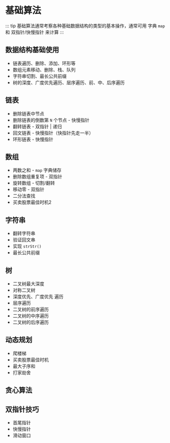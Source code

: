 # 基础算法


::: tip
基础算法通常考察各种基础数据结构的类型的基本操作，通常可用 字典 `map` 和 双指针/快慢指针 来计算
:::


## 数据结构基础使用

- 链表遍历、删除、添加、环形等
- 数组元素移动、删除、栈、队列
- 字符串切割、最长公共前缀
- 树的深度、广度优先遍历、层序遍历、前、中、后序遍历


## 链表

- 删除链表中节点
- 删除链表的倒数第 `N` 个节点 - 快慢指针
- 翻转链表 - 双指针 | 递归
- 回文链表 - 快慢指针（快指针先走一半）
- 环形链表 - 快慢指针


## 数组

- 两数之和 - `map` 字典储存
- 删除数组重复项 - 双指针
- 旋转数组 - 切割/翻转
- 移动零 - 双指针
- 二分法查找
- 买卖股票最佳时机2


## 字符串

- 翻转字符串
- 验证回文串
- 实现 `strStr()`
- 最长公共前缀


## 树

- 二叉树最大深度
- 对称二叉树
- 深度优先、广度优先 遍历
- 层序遍历
- 二叉树的前序遍历
- 二叉树的中序遍历
- 二叉树的后序遍历


## 动态规划

- 爬楼梯
- 买卖股票最佳时机
- 最大子序和
- 打家劫舍


## 贪心算法



## 双指针技巧

- 首尾指针
- 快慢指针
- 滑动窗口
